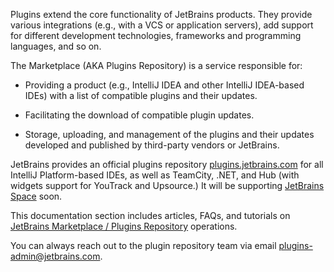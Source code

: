 [//]: # (title: JetBrains Marketplace)

Plugins extend the core functionality of JetBrains products. They provide various integrations (e.g., with a VCS or application servers), add support for different development technologies, frameworks and programming languages, and so on.

The Marketplace (AKA Plugins Repository) is a service responsible for:

* Providing a product (e.g., IntelliJ IDEA and other IntelliJ IDEA-based IDEs) with a list of compatible plugins and their updates.
 
* Facilitating the download of compatible plugin updates.
 
* Storage, uploading, and management of the plugins and their updates developed and published by third-party vendors or JetBrains.

JetBrains provides an official plugins repository [plugins.jetbrains.com](https://plugins.jetbrains.com) for all IntelliJ Platform-based IDEs, as well as TeamCity, .NET, and Hub (with widgets support for YouTrack and Upsource.) It will be supporting [JetBrains Space](https://jetbrains.space) soon.

This documentation section includes articles, FAQs, and tutorials on [JetBrains Marketplace / Plugins Repository](https://plugins.jetbrains.com) operations.

You can always reach out to the plugin repository team via email [plugins-admin@jetbrains.com](mailto:plugins-admin@jetbrains.com).
